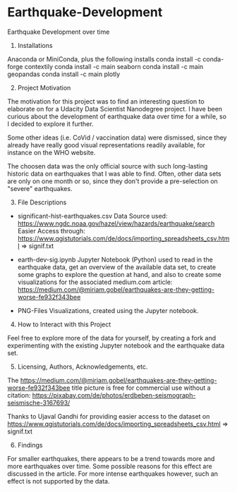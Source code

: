 # Earthquake-Development
Earthquake Development over time

1. Installations

Anaconda or MiniConda, plus the following installs
	conda install -c conda-forge contextily 
	conda install -c main seaborn
	conda install -c main geopandas
	conda install -c main plotly

	
2. Project Motivation

The motivation for this project was to find an interesting question to elaborate on 
for a Udacity Data Scientist Nanodegree project.
I have been curious about the development of earthquake data over time for a while, 
so I decided to explore it further.

Some other ideas (i.e. CoVid / vaccination data) were dismissed, since they already 
have really good visual representations readily available, for instance on the WHO website.

The choosen data was the only official source with such long-lasting historic data
on earthquakes that I was able to find. Often, other data sets are only on one month or so, 
since they don't provide a pre-selection on "severe" earthquakes.


3. File Descriptions

* significant-hist-earthquakes.csv
Data Source used:
https://www.ngdc.noaa.gov/hazel/view/hazards/earthquake/search
Easier Access through: 
https://www.qgistutorials.com/de/docs/importing_spreadsheets_csv.html => signif.txt

* earth-dev-sig.ipynb
Jupyter Notebook (Python) used to read in the earthquake data, 
get an overview of the available data set, to create some graphs
to explore the question at hand, and also to create some visualizations 
for the associated medium.com article:
https://medium.com/@miriam.gobel/earthquakes-are-they-getting-worse-fe932f343bee

* PNG-Files
Visualizations, created using the Jupyter notebook.


4. How to Interact with this Project

Feel free to explore more of the data for yourself, by creating a fork and 
experimenting with the existing Jupyter notebook and the earthquake data set.


5. Licensing, Authors, Acknowledgements, etc.

The https://medium.com/@miriam.gobel/earthquakes-are-they-getting-worse-fe932f343bee 
title picture is free for commercial use without a citation:
https://pixabay.com/de/photos/erdbeben-seismograph-seismische-3167693/

Thanks to Ujaval Gandhi for providing easier access to the dataset on 
https://www.qgistutorials.com/de/docs/importing_spreadsheets_csv.html => signif.txt

6. Findings

For smaller earthquakes, there appears to be a trend towards more and more earthquakes 
over time. Some possible reasons for this effect are discussed in the article.
For more intense earthquakes however, such an effect is not supported by the data.
